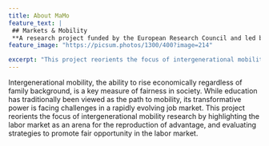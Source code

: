 ```yaml
---
title: About MaMo
feature_text: |
 ## Markets & Mobility
 **A research project funded by the European Research Council and led by Per Engzell at University College London.**
feature_image: "https://picsum.photos/1300/400?image=214" 

excerpt: "This project reorients the focus of intergenerational mobility research by highlighting the labor market as an arena for the reproduction of advantage and evaluates strategies to promote fair opportunity in the labor market."
---
```


Intergenerational mobility, the ability to rise economically regardless of family background, is a key measure of fairness in society. While education has traditionally been viewed as the path to mobility, its transformative power is facing challenges in a rapidly evolving job market. This project reorients the focus of intergenerational mobility research by highlighting the labor market as an arena for the reproduction of advantage, and evaluating strategies to promote fair opportunity in the labor market.
